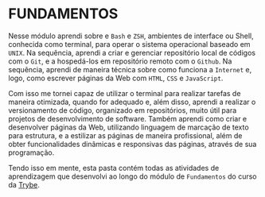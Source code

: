# FUNDAMENTOS

Nesse módulo aprendi sobre e `Bash` e `ZSH`, ambientes de interface ou Shell, conhecida como terminal, para operar o sistema operacional baseado em `UNIX`. Na sequência, aprendi a criar e gerenciar repositório local de códigos com o `Git`, e a hospedá-los em repositório remoto com o `Github`. Na sequência, aprendi de maneira técnica sobre como funciona a `Internet` e, logo, como escrever páginas da Web com `HTML`, `CSS` e `JavaScript`.

Com isso me tornei capaz de utilizar o terminal para realizar tarefas de maneira otimizada, quando for adequado e, além disso, aprendi a realizar o versionamento de código, organizado em repositórios, muito útil para projetos de desenvolvimento de software.
Também aprendi como criar e desenvolver páginas da Web, utilizando linguagem de marcação de texto para estrutura, e a estilizar as páginas de maneira profissional, além de obter funcionalidades dinâmicas e responsivas das páginas, através de sua programação.

Tendo isso em mente, esta pasta contém todas as atividades de aprendizagem que desenvolvi ao longo do módulo de `Fundamentos` do curso da [Trybe](https://www.betrybe.com/).